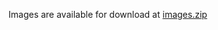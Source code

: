 Images are available for download at [images.zip](https://drive.google.com/open?id=0ByhcVEotAbLUMHVJRGc1NXM2T1U&authuser=0)
